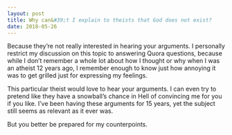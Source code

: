 ```yaml
---
layout: post
title: Why can&#39;t I explain to theists that God does not exist?
date: 2018-05-26
---
```


<p>Because they’re not really interested in hearing your arguments. I personally restrict my discussion on this topic to answering Quora questions, because while I don’t remember a whole lot about how I thought or why when I was an atheist 12 years ago, I remember enough to know just how annoying it was to get grilled just for expressing my feelings.</p><p>This particular theist would love to hear your arguments. I can even try to pretend like they have a snowball’s chance in Hell of convincing me for you if you like. I’ve been having these arguments for 15 years, yet the subject still seems as relevant as it ever was.</p><p>But you better be prepared for my counterpoints.</p>
